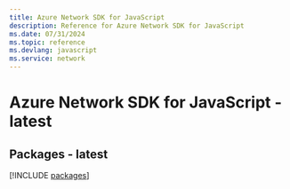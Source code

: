 ```yaml
---
title: Azure Network SDK for JavaScript
description: Reference for Azure Network SDK for JavaScript
ms.date: 07/31/2024
ms.topic: reference
ms.devlang: javascript
ms.service: network
---
```

# Azure Network SDK for JavaScript - latest
## Packages - latest
[!INCLUDE [packages](network-index.md)]